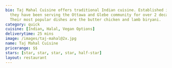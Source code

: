 ```yaml
---
bio: Taj Mahal Cuisine offers traditional Indian cuisine. Established in 1997,
  they have been serving the Ottawa and Glebe community for over 2 decades.
  Their most popular dishes are the butter chicken and lamb biryani.
category: quick
cuisine: [Indian, Halal, Vegan Options]
deliverytime: 25 mins
image: /images/taj-mahal@2x.jpg
name: Taj Mahal Cuisine
pricerange: $$
stars: [star, star, star, star, half-star]
layout: restaurant
---
```

